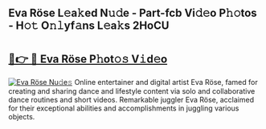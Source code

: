 ## Eva Röse L𝚎a𝚔ed N𝚞𝚍e - Part-fcb Vi𝚍𝚎o P𝚑𝚘tos - H𝚘𝚝 O𝚗𝚕yf𝚊ns L𝚎a𝚔s 2HoCU

# <h2><a href="http://kf6181.oniu.top/?m=Eva+R%c3%b6se">🔗👉 🔴 Eva Röse P𝚑ot𝚘𝚜 V𝚒d𝚎o</a></h2>

[![Eva Röse Nu𝚍e𝚜](https://i.imgur.com/0qMVB7G.gif)](http://kf6181.oniu.top/?m=Eva+R%c3%b6se)
Online entertainer and digital artist Eva Röse, famed for creating and sharing dance and lifestyle content via solo and collaborative dance routines and short videos. Remarkable juggler Eva Röse, acclaimed for their exceptional abilities and accomplishments in juggling various objects.  
